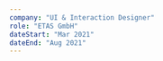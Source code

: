 ```yaml
---
company: "UI & Interaction Designer"
role: "ETAS GmbH"
dateStart: "Mar 2021"
dateEnd: "Aug 2021"
---
```


<!-- Voluptatem est quaerat voluptas praesentium ipsa dolorem dignissimos nulla ratione distinctio quae maiores eligendi nostrum? Quibusdam, debitis voluptatum, lorem ipsum dolor. Sit amet consectetur adipisicing elit. Iure illo neque tempora. -->
